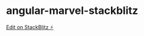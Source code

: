 # angular-marvel-stackblitz

[Edit on StackBlitz ⚡️](https://stackblitz.com/edit/angular-ivy-nz3vf8)